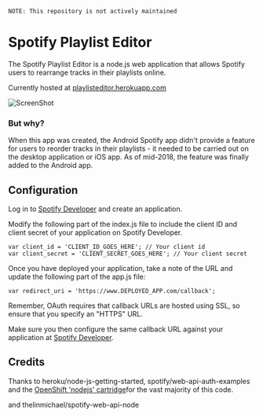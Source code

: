 
```NOTE: This repository is not actively maintained```

# Spotify Playlist Editor

The Spotify Playlist Editor is a node.js web application that allows Spotify users to rearrange tracks in their playlists online.

Currently hosted at [playlisteditor.herokuapp.com](http://playlisteditor.herokuapp.com)

![ScreenShot](screenshots.png)

### But why?
When this app was created, the Android Spotify app didn't provide a feature for users to reorder tracks in their playlists - it needed to be carried out on the desktop application or iOS app. As of mid-2018, the feature was finally added to the Android app.

## Configuration

Log in to [Spotify Developer](https://developer.spotify.com/) and create an application.

Modify the following part of the index.js file to include the client ID and client secret of your application on Spotify Developer.

```
var client_id = 'CLIENT_ID_GOES_HERE'; // Your client id
var client_secret = 'CLIENT_SECRET_GOES_HERE'; // Your client secret
```

Once you have deployed your application, take a note of the URL and update the following part of the app.js file:

```
var redirect_uri = 'https://www.DEPLOYED_APP.com/callback';
```

Remember, OAuth requires that callback URLs are hosted using SSL, so ensure that you specify an "HTTPS" URL.

Make sure you then configure the same callback URL against your application at [Spotify Developer](https://developer.spotify.com/).

## Credits

Thanks to heroku/node-js-getting-started, spotify/web-api-auth-examples and the [OpenShift 'nodejs' cartridge](http://openshift.github.io/documentation/oo_cartridge_guide.html#nodejs)for the vast majority of this code.

and thelinmichael/spotify-web-api-node
